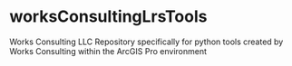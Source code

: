 # worksConsultingLrsTools
Works Consulting LLC
Repository specifically for python tools created by Works Consulting within the ArcGIS Pro environment
